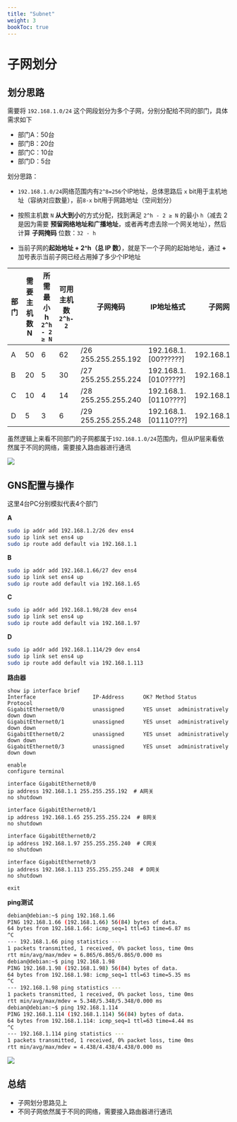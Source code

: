 ```yaml
---
title: "Subnet"
weight: 3
bookToc: true
---
```


# 子网划分

## 划分思路

需要将 `192.168.1.0/24` 这个网段划分为多个子网，分别分配给不同的部门，具体需求如下

- 部门A：50台
- 部门B：20台
- 部门C：10台
- 部门D：5台


划分思路：

- `192.168.1.0/24`网络范围内有`2^8=256`个IP地址，总体思路后 `x` bit用于主机地址（容纳对应数量），前`8-x` bit用于网路地址（空间划分）

- 按照主机数 `N` **从大到小**的方式分配，找到满足 `2^h - 2 ≥ N` 的最小 `h`（减去 2 是因为需要 **预留网络地址和广播地址**，或者再考虑去除一个网关地址），然后计算 **子网掩码** 位数：`32 - h` 
- 当前子网的**起始地址 + 2^h（总 IP 数）**，就是下一个子网的起始地址，通过 **+** 加号表示当前子网已经占用掉了多少个IP地址


| 部门 | 需要主机数 N | 所需最小h `2^h - 2 ≥ N` | 可用主机数 `2^h-2` | 子网掩码            | IP地址格式           | 子网网络号       |
| ---- | ------------ | ----------------------- | ------------------ | ------------------- | -------------------- | ---------------- |
| A    | 50           | 6                       | 62                 | /26 255.255.255.192 | 192.168.1.[00??????] | 192.168.1.0/26   |
| B    | 20           | 5                       | 30                 | /27 255.255.255.224 | 192.168.1.[010?????] | 192.168.1.64/27  |
| C    | 10           | 4                       | 14                 | /28 255.255.255.240 | 192.168.1.[0110????] | 192.168.1.96/28  |
| D    | 5            | 3                       | 6                  | /29 255.255.255.248 | 192.168.1.[01110???] | 192.168.1.112/29 |


虽然逻辑上来看不同部门的子网都属于`192.168.1.0/24`范围内，但从IP层来看依然属于不同的网络，需要接入路由器进行通讯

![](/data/image/gns3/subnet/image-20250228150945868.png)

## GNS配置与操作

这里4台PC分别模拟代表4个部门

**A**

```bash
sudo ip addr add 192.168.1.2/26 dev ens4
sudo ip link set ens4 up
sudo ip route add default via 192.168.1.1
```

**B**

```bash
sudo ip addr add 192.168.1.66/27 dev ens4
sudo ip link set ens4 up
sudo ip route add default via 192.168.1.65
```

**C**

```bash
sudo ip addr add 192.168.1.98/28 dev ens4
sudo ip link set ens4 up
sudo ip route add default via 192.168.1.97
```

**D**

```bash
sudo ip addr add 192.168.1.114/29 dev ens4
sudo ip link set ens4 up
sudo ip route add default via 192.168.1.113
```

**路由器**

```
show ip interface brief
Interface                  IP-Address      OK? Method Status                Protocol
GigabitEthernet0/0         unassigned      YES unset  administratively down down
GigabitEthernet0/1         unassigned      YES unset  administratively down down
GigabitEthernet0/2         unassigned      YES unset  administratively down down
GigabitEthernet0/3         unassigned      YES unset  administratively down down

enable
configure terminal

interface GigabitEthernet0/0 
ip address 192.168.1.1 255.255.255.192  # A网关
no shutdown

interface GigabitEthernet0/1
ip address 192.168.1.65 255.255.255.224  # B网关
no shutdown

interface GigabitEthernet0/2
ip address 192.168.1.97 255.255.255.240  # C网关
no shutdown

interface GigabitEthernet0/3
ip address 192.168.1.113 255.255.255.248  # D网关
no shutdown

exit
```

**ping测试**

```bash
debian@debian:~$ ping 192.168.1.66
PING 192.168.1.66 (192.168.1.66) 56(84) bytes of data.
64 bytes from 192.168.1.66: icmp_seq=1 ttl=63 time=6.87 ms
^C
--- 192.168.1.66 ping statistics ---
1 packets transmitted, 1 received, 0% packet loss, time 0ms
rtt min/avg/max/mdev = 6.865/6.865/6.865/0.000 ms
debian@debian:~$ ping 192.168.1.98
PING 192.168.1.98 (192.168.1.98) 56(84) bytes of data.
64 bytes from 192.168.1.98: icmp_seq=1 ttl=63 time=5.35 ms
^C
--- 192.168.1.98 ping statistics ---
1 packets transmitted, 1 received, 0% packet loss, time 0ms
rtt min/avg/max/mdev = 5.348/5.348/5.348/0.000 ms
debian@debian:~$ ping 192.168.1.114
PING 192.168.1.114 (192.168.1.114) 56(84) bytes of data.
64 bytes from 192.168.1.114: icmp_seq=1 ttl=63 time=4.44 ms
^C
--- 192.168.1.114 ping statistics ---
1 packets transmitted, 1 received, 0% packet loss, time 0ms
rtt min/avg/max/mdev = 4.438/4.438/4.438/0.000 ms
```

![](/data/image/gns3/subnet/image-20250228151749441.png)

## 总结

- 子网划分思路见上
- 不同子网依然属于不同的网络，需要接入路由器进行通讯
